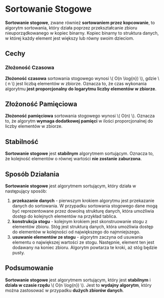 # Sortowanie Stogowe

**Sortowanie stogowe**, zwane również **sortowaniem przez kopcowanie**, to algorytm sortowania, który działa poprzez przekształcanie zbioru nieuporządkowanego w kopiec binarny. Kopiec binarny to struktura danych, w której każdy element jest większy lub równy swoim dzieciom.

## Cechy

### Złożoność Czasowa
**Złożoność czasowa** sortowania stogowego wynosi \\( O(n \log{n}) \\), gdzie \\( n \\) jest liczbą elementów w zbiorze. Oznacza to, że czas wykonania algorytmu **jest proporcjonalny do logarytmu liczby elementów w zbiorze**.

## Złożoność Pamięciowa
**Złożoność pamięciowa** sortowania stogowego wynosi \\( O(n) \\). Oznacza to, że algorytm **wymaga dodatkowej pamięci** w ilości proporcjonalnej do liczby elementów w zbiorze.

## Stabilność
**Sortowanie stogowe** jest **stabilnym** algorytmem sortującym. Oznacza to, że kolejność elementów o równej wartości **nie zostanie zaburzona**.

## Sposób Działania
**Sortowanie stogowe** jest algorytmem sortującym, który działa w następujący sposób:
1. **przekazanie danych** - pierwszym krokiem algorytmu jest przekazanie danych do sortowania. W przypadku sortowania stogowego dane mogą być reprezentowane przez dowolną strukturę danych, która umożliwia dostęp do kolejnych elementów na przykład tablica.
2. **konstrukcja stogu** - kolejnym krokiem jest skonstruowanie stogu z elementów zbioru. Stóg jest strukturą danych, która umożliwia dostęp do elementów w kolejności od największego do najmniejszego.
3. **usuwanie elementów ze stogu** - algorytm zaczyna od usuwania elementu o największej wartości ze stogu. Następnie, element ten jest dodawany na koniec zbioru. Algorytm powtarza te kroki, aż stóg będzie pusty.

## Podsumowanie
**Sortowanie stogowe** jest algorytmem sortującym, który jest **stabilnym** i **działa w czasie rzędu** \\( O(n \log{n}) \\). Jest to **wydajny algorytm**, który można zastosować w przypadku **dużych zbiorów danych**.
